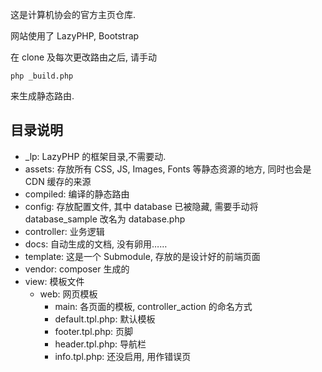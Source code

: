 这是计算机协会的官方主页仓库.

网站使用了 LazyPHP, Bootstrap

在 clone 及每次更改路由之后, 请手动

```
php _build.php
```
来生成静态路由.

## 目录说明
 - _lp: LazyPHP 的框架目录,不需要动.
 - assets: 存放所有 CSS, JS, Images, Fonts 等静态资源的地方, 同时也会是 CDN 缓存的来源
 - compiled: 编译的静态路由
 - config: 存放配置文件, 其中 database 已被隐藏, 需要手动将 database_sample 改名为 database.php
 - controller: 业务逻辑
 - docs: 自动生成的文档, 没有卵用……
 - template: 这是一个 Submodule, 存放的是设计好的前端页面
 - vendor: composer 生成的
 - view: 模板文件
   - web: 网页模板
     - main: 各页面的模板, controller_action 的命名方式
     - default.tpl.php: 默认模板
     - footer.tpl.php: 页脚
     - header.tpl.php: 导航栏
     - info.tpl.php: 还没启用, 用作错误页
